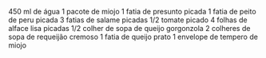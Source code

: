 450 ml de água
1 pacote de miojo
1 fatia de presunto picada
1 fatia de peito de peru picada
3 fatias de salame picadas
1/2 tomate picado
4 folhas de alface lisa picadas
1/2 colher de sopa de queijo gorgonzola
2 colheres de sopa de requeijão cremoso
1 fatia de queijo prato
1 envelope de tempero de miojo